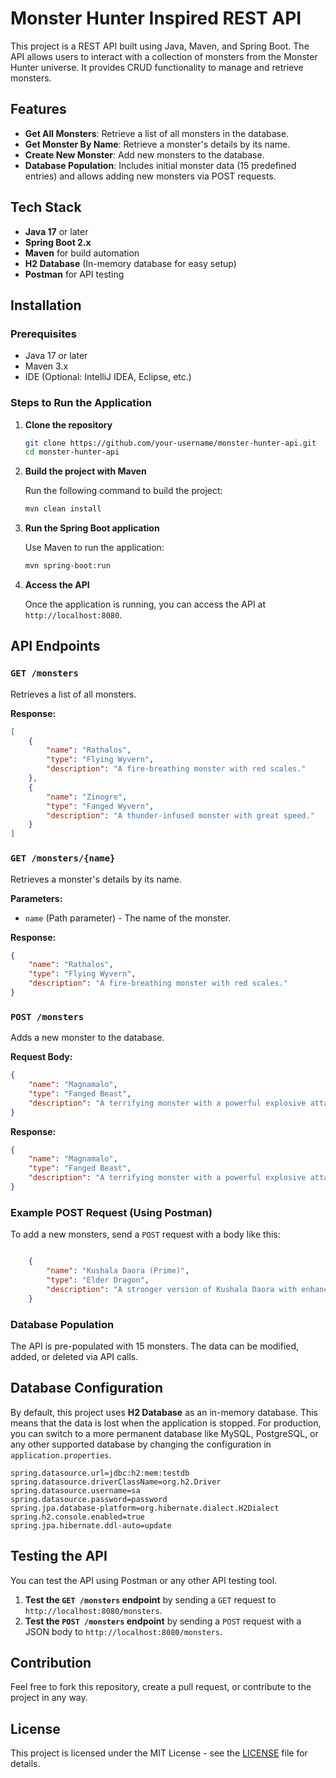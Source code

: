 
# Monster Hunter Inspired REST API

This project is a REST API built using Java, Maven, and Spring Boot. The API allows users to interact with a collection of monsters from the Monster Hunter universe. It provides CRUD functionality to manage and retrieve monsters.

## Features

- **Get All Monsters**: Retrieve a list of all monsters in the database.
- **Get Monster By Name**: Retrieve a monster's details by its name.
- **Create New Monster**: Add new monsters to the database.
- **Database Population**: Includes initial monster data (15 predefined entries) and allows adding new monsters via POST requests.

## Tech Stack

- **Java 17** or later
- **Spring Boot 2.x**
- **Maven** for build automation
- **H2 Database** (In-memory database for easy setup)
- **Postman** for API testing

## Installation

### Prerequisites

- Java 17 or later
- Maven 3.x
- IDE (Optional: IntelliJ IDEA, Eclipse, etc.)

### Steps to Run the Application

1. **Clone the repository**

   ```bash
   git clone https://github.com/your-username/monster-hunter-api.git
   cd monster-hunter-api
   ```

2. **Build the project with Maven**

   Run the following command to build the project:

   ```bash
   mvn clean install
   ```

3. **Run the Spring Boot application**

   Use Maven to run the application:

   ```bash
   mvn spring-boot:run
   ```

4. **Access the API**

   Once the application is running, you can access the API at `http://localhost:8080`.

## API Endpoints

### `GET /monsters`

Retrieves a list of all monsters.

**Response:**

```json
[
    {
        "name": "Rathalos",
        "type": "Flying Wyvern",
        "description": "A fire-breathing monster with red scales."
    },
    {
        "name": "Zinogre",
        "type": "Fanged Wyvern",
        "description": "A thunder-infused monster with great speed."
    }
]
```

### `GET /monsters/{name}`

Retrieves a monster's details by its name.

**Parameters:**

- `name` (Path parameter) - The name of the monster.

**Response:**

```json
{
    "name": "Rathalos",
    "type": "Flying Wyvern",
    "description": "A fire-breathing monster with red scales."
}
```

### `POST /monsters`

Adds a new monster to the database.

**Request Body:**

```json
{
    "name": "Magnamalo",
    "type": "Fanged Beast",
    "description": "A terrifying monster with a powerful explosive attack."
}
```

**Response:**

```json
{
    "name": "Magnamalo",
    "type": "Fanged Beast",
    "description": "A terrifying monster with a powerful explosive attack."
}
```

### Example POST Request (Using Postman)

To add a new monsters, send a `POST` request with a body like this:

```json

    {
        "name": "Kushala Daora (Prime)",
        "type": "Elder Dragon",
        "description": "A stronger version of Kushala Daora with enhanced wind control."
    }

```

### Database Population

The API is pre-populated with 15 monsters. The data can be modified, added, or deleted via API calls.

## Database Configuration

By default, this project uses **H2 Database** as an in-memory database. This means that the data is lost when the application is stopped. For production, you can switch to a more permanent database like MySQL, PostgreSQL, or any other supported database by changing the configuration in `application.properties`.

```properties
spring.datasource.url=jdbc:h2:mem:testdb
spring.datasource.driverClassName=org.h2.Driver
spring.datasource.username=sa
spring.datasource.password=password
spring.jpa.database-platform=org.hibernate.dialect.H2Dialect
spring.h2.console.enabled=true
spring.jpa.hibernate.ddl-auto=update
```

## Testing the API

You can test the API using Postman or any other API testing tool. 

1. **Test the `GET /monsters` endpoint** by sending a `GET` request to `http://localhost:8080/monsters`.
2. **Test the `POST /monsters` endpoint** by sending a `POST` request with a JSON body to `http://localhost:8080/monsters`.

## Contribution

Feel free to fork this repository, create a pull request, or contribute to the project in any way.

## License

This project is licensed under the MIT License - see the [LICENSE](LICENSE) file for details.
